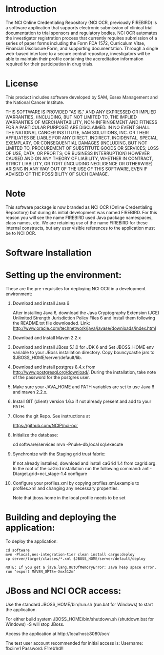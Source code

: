 Introduction
===========================
The NCI Online Credentialing Repository (NCI OCR, previously FIREBIRD) is a software application that supports electronic submission of clinical trial documentation to trial sponsors and regulatory bodies. NCI OCR automates the investigator registration process that currently requires submission of a series of paper forms including the Form FDA 1572, Curriculum Vitae, Financial Disclosure Form, and supporting documentation. Through a single web-based interface to a secure central repository, investigators will be able to maintain their profile containing the accreditation information required for their participation in drug trials.

License
===========================
This product includes software developed by 5AM, Essex Management and the National Cancer Institute.

THIS SOFTWARE IS PROVIDED "AS IS," AND ANY EXPRESSED OR IMPLIED WARRANTIES, (INCLUDING, BUT NOT LIMITED TO, THE IMPLIED WARRANTIES OF MERCHANTABILITY, 
NON-INFRINGEMENT AND FITNESS FOR A PARTICULAR PURPOSE) ARE DISCLAIMED. IN NO EVENT SHALL THE NATIONAL CANCER INSTITUTE, 5AM SOLUTIONS, INC. 
OR THEIR AFFILIATES BE LIABLE FOR ANY DIRECT, INDIRECT, INCIDENTAL, SPECIAL, EXEMPLARY, OR CONSEQUENTIAL DAMAGES (INCLUDING, BUT NOT LIMITED TO, 
PROCUREMENT OF SUBSTITUTE GOODS OR SERVICES; LOSS OF USE, DATA, OR PROFITS; OR BUSINESS INTERRUPTION) HOWEVER CAUSED AND ON ANY THEORY OF LIABILITY, 
WHETHER IN CONTRACT, STRICT LIABILITY, OR TORT (INCLUDING NEGLIGENCE OR OTHERWISE) ARISING IN ANY WAY OUT OF THE USE OF THIS SOFTWARE, EVEN IF ADVISED OF 
THE POSSIBILITY OF SUCH DAMAGE. 

Note
===========================
This software package is now branded as NCI OCR (Online Credentialing Repository) but during its initial development was
named FIREBIRD. For this reason you will see the name FIREBIRD used Java package namespaces,
class names, etc. We are retaining use of the name FIREBIRD for these internal constructs, but any user visible
references to the application must be to NCI OCR.


Software Installation 
===========================

Setting up the environment:
===========================
These are the pre-requisites for deploying NCI OCR in a development environment:
1.  Download and install Java 6

	After installing Java 6, download the Java Cryptography Extension (JCE) Unlimited Strength Jurisdiction 
	Policy Files 6 and install them following the README.txt file downloaded.
	Link: http://www.oracle.com/technetwork/java/javase/downloads/index.html
	
2.  Download and Install Maven 2.2.x
3.  Download and install JBoss 5.1.0 for JDK 6 and Set JBOSS_HOME env variable to your JBoss 
    installation directory. Copy bouncycastle jars to $JBOSS_HOME/server/default/lib.
4.  Download and install postgres 8.4.x from http://www.postgresql.org/download/.  During the 
    installation, take note of the password for the postgres user.
5.  Make sure your JAVA_HOME and PATH variables are set to use Java 6 and maven 2.2.x.
6.  Install GIT (client) version 1.6.x if not already present and add to your PATH.
7.  Clone the git Repo. See instructions at

	https://github.com/NCIP/nci-ocr

8.  Initialize the database:

    cd software/services
    mvn -Pnuke-db,local sql:execute

9. Synchronize with the Staging grid trust fabric:
 
    If not already installed, download and install caGrid 1.4 from cagrid.org. 
    In the root of the caGrid installation run the following command:
    ant -Dtarget.grid=nci_stage-1.4 configure

10. Configure your profiles.xml by copying profiles.xml.example to profiles.xml and changing any necessary properties.

    Note that jboss.home in the local profile needs to be set

Building and deploying the application:
===================================

To deploy the application:

    cd software
    mvn -Plocal,nes-integration-tier clean install cargo:deploy
    cp server/target/classes/*.xml $JBOSS_HOME/server/default/deploy

    NOTE: If you get a java.lang.OutOfMemoryError: Java heap space error,  run "export MAVEN_OPTS=-Xmx512m"

JBoss and NCI OCR access:
============================
Use the standard JBOSS_HOME/bin/run.sh (run.bat for Windows) to start the application.

For either build system JBOSS_HOME/bin/shutdown.sh (shutdown.bat for Windows) -S will stop JBoss.

Access the application at http://localhost:8080/ocr/

The test user account recommended for initial access is:
Username: fbciinv1
Password: F1reb1rd!!
    
